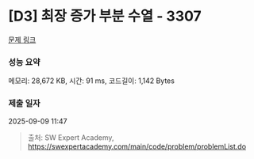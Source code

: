 # [D3] 최장 증가 부분 수열 - 3307 

[문제 링크](https://swexpertacademy.com/main/code/problem/problemDetail.do?contestProbId=AWBOKg-a6l0DFAWr) 

### 성능 요약

메모리: 28,672 KB, 시간: 91 ms, 코드길이: 1,142 Bytes

### 제출 일자

2025-09-09 11:47



> 출처: SW Expert Academy, https://swexpertacademy.com/main/code/problem/problemList.do